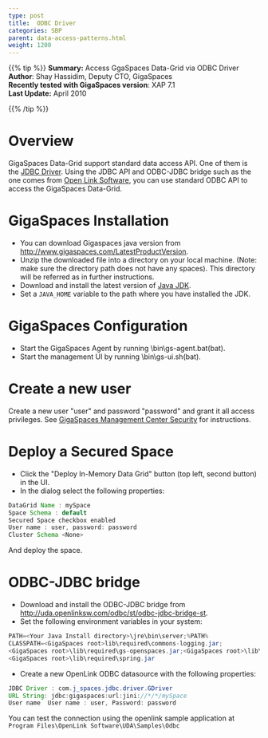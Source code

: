 ```yaml
---
type: post
title:  ODBC Driver
categories: SBP
parent: data-access-patterns.html
weight: 1200
---
```




{{% tip %}}
**Summary:**  Access GgaSpaces Data-Grid via ODBC Driver <br/>
**Author**: Shay Hassidim, Deputy CTO, GigaSpaces<br/>
**Recently tested with GigaSpaces version**: XAP 7.1<br/>
**Last Update:** April 2010<br/>


{{% /tip %}}

# Overview
GigaSpaces Data-Grid support standard data access API. One of them is the [JDBC Driver]({{%latestjavaurl%}}/jdbc-driver.html). Using the JDBC API and ODBC-JDBC bridge such as the one comes from [Open Link Software](http://uda.openlinksw.com), you can use standard ODBC API to access the GigaSpaces Data-Grid.

# GigaSpaces Installation

- You can download Gigaspaces java version from http://www.gigaspaces.com/LatestProductVersion.
- Unzip the downloaded file into a directory on your local machine. (Note: make sure the directory path does not have any spaces). This directory will be referred as <GigaSpaces root> in further instructions.
- Download and install the latest version of [Java JDK](http://java.sun.com/javase/downloads/widget/jdk6.jsp).
- Set a `JAVA_HOME` variable to the path where you have installed the JDK.

# GigaSpaces Configuration

- Start the GigaSpaces Agent by running <GigaSpaces root>\bin\gs-agent.bat(bat).
- Start the management UI by running <GigaSpaces root>\bin\gs-ui.sh(bat).

# Create a new user
Create a new user "user" and password "password" and grant it all access privileges.
See [GigaSpaces Management Center Security]({{%latestsecurl%}}/gigaspaces-management-center-ui-security.html) for instructions.

# Deploy a Secured Space

- Click  the  "Deploy In-Memory Data Grid" button (top left, second button) in the UI.
- In the dialog  select the following properties:


```java
DataGrid Name : mySpace
Space Schema : default
Secured Space checkbox enabled
User name : user, password: password
Cluster Schema <None>
```

And deploy the space.

# ODBC-JDBC bridge

- Download and install the ODBC-JDBC bridge from http://uda.openlinksw.com/odbc/st/odbc-jdbc-bridge-st.
- Set the following environment variables in your system:


```java
PATH=<Your Java Install directory>\jre\bin\server;%PATH%
CLASSPATH=<GigaSpaces root>lib\required\commons-logging.jar;
<GigaSpaces root>\lib\required\gs-openspaces.jar;<GigaSpaces root>\lib\required\gs-runtime.jar;
<GigaSpaces root>\lib\required\spring.jar
```

- Create a new OpenLink ODBC datasource with the following properties:


```java
JDBC Driver : com.j_spaces.jdbc.driver.GDriver
URL String: jdbc:gigaspaces:url:jini://*/*/mySpace
User name  User name : user, Password: password
```

You can test the connection using the openlink sample application at `Program Files\OpenLink Software\UDA\Samples\Odbc`
